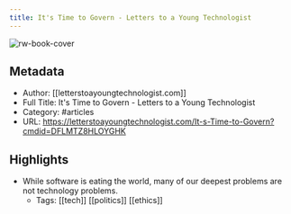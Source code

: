```yaml
---
title: It's Time to Govern - Letters to a Young Technologist
---
```

![rw-book-cover](https://readwise-assets.s3.amazonaws.com/static/images/article2.74d541386bbf.png)

## Metadata
- Author: [[letterstoayoungtechnologist.com]]
- Full Title: It's Time to Govern - Letters to a Young Technologist
- Category: #articles
- URL: https://letterstoayoungtechnologist.com/It-s-Time-to-Govern?cmdid=DFLMTZ8HLOYGHK

## Highlights
- While software is eating the world, many of our deepest problems are not technology problems.
    - Tags: [[tech]] [[politics]] [[ethics]] 
